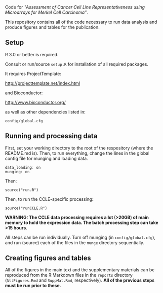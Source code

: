 Code for *"Assessment of Cancer Cell Line Representativeness using Microarrays for Merkel Cell Carcinoma"*.

This repository contains all of the code necessary to run data analysis and produce figures and tables for the publication.

Setup
-----

R 3.0 or better is required.

Consult or run/source `setup.R` for installation of all required packages.

It requires ProjectTemplate:

http://projecttemplate.net/index.html

and Bioconductor:

http://www.bioconductor.org/

as well as other dependencies listed in:

```
config/global.cfg
```

Running and processing data
-------

First, set your working directory to the root of the respository (where the README.md is). Then, to run everything, change the lines in the global config file for munging and loading data.

```
data_loading: on
munging: on
```

Then:

```{r}
source("run.R")
```

Then, to run the CCLE-specific processing:


```{r}
source("runCCLE.R")
```

**WARNING: The CCLE data processing requires a lot (>20GB) of main memory to hold the expression data. The batch processing step can take >15 hours.**

All steps can be run individually. Turn off munging (in `config/global.cfg`), and run (source) each of the files in the `munge` directory sequentially.

Creating figures and tables
-------------------------------
All of the figures in the main text and the supplementary materials can be reproduced from the R Markdown files in the `reports` directory (`AllFigures.Rmd` and `SuppMat.Rmd`, respectively).
**All of the previous steps must be run prior to these.**
